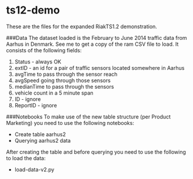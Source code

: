# ts12-demo

These are the files for the expanded RiakTS1.2 demonstration.

###Data
The dataset loaded is the February to June 2014 traffic data from Aarhus in Denmark.  See me to get a copy of the ram CSV file to load.  It consists of the following fields:

1. Status - always OK
2. extID - an id for a pair of traffic sensors located somewhere in Aarhus
3. avgTime to pass through the sensor reach
4. avgSpeed going through those sensors
5. medianTime to pass through the sensors
6. vehicle count in a 5 minute span
7. ID - ignore
8. ReportID - ignore

###Notebooks
To make use of the new table structure (per Product Marketing) you need to use the following notebooks:

* Create table aarhus2
* Querying aarhus2 data

After creating the table and before querying you need to use the following to load the data:

* load-data-v2.py


